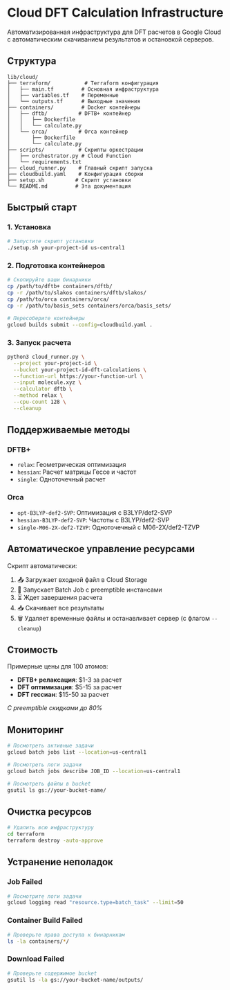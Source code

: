 # Cloud DFT Calculation Infrastructure

Автоматизированная инфраструктура для DFT расчетов в Google Cloud с автоматическим скачиванием результатов и остановкой серверов.

## Структура

```
lib/cloud/
├── terraform/           # Terraform конфигурация
│   ├── main.tf         # Основная инфраструктура
│   ├── variables.tf    # Переменные
│   └── outputs.tf      # Выходные значения
├── containers/         # Docker контейнеры
│   ├── dftb/          # DFTB+ контейнер
│   │   ├── Dockerfile
│   │   └── calculate.py
│   └── orca/          # Orca контейнер
│       ├── Dockerfile
│       └── calculate.py
├── scripts/           # Скрипты оркестрации
│   ├── orchestrator.py # Cloud Function
│   └── requirements.txt
├── cloud_runner.py    # Главный скрипт запуска
├── cloudbuild.yaml    # Конфигурация сборки
├── setup.sh          # Скрипт установки
└── README.md         # Эта документация
```

## Быстрый старт

### 1. Установка

```bash
# Запустите скрипт установки
./setup.sh your-project-id us-central1
```

### 2. Подготовка контейнеров

```bash
# Скопируйте ваши бинарники
cp /path/to/dftb+ containers/dftb/
cp -r /path/to/slakos containers/dftb/slakos/
cp /path/to/orca containers/orca/
cp -r /path/to/basis_sets containers/orca/basis_sets/

# Пересоберите контейнеры
gcloud builds submit --config=cloudbuild.yaml .
```

### 3. Запуск расчета

```bash
python3 cloud_runner.py \
  --project your-project-id \
  --bucket your-project-id-dft-calculations \
  --function-url https://your-function-url \
  --input molecule.xyz \
  --calculator dftb \
  --method relax \
  --cpu-count 128 \
  --cleanup
```

## Поддерживаемые методы

### DFTB+
- `relax`: Геометрическая оптимизация
- `hessian`: Расчет матрицы Гессе и частот
- `single`: Одноточечный расчет

### Orca
- `opt-B3LYP-def2-SVP`: Оптимизация с B3LYP/def2-SVP
- `hessian-B3LYP-def2-SVP`: Частоты с B3LYP/def2-SVP  
- `single-M06-2X-def2-TZVP`: Одноточечный с M06-2X/def2-TZVP

## Автоматическое управление ресурсами

Скрипт автоматически:
1. 📤 Загружает входной файл в Cloud Storage
2. 🚀 Запускает Batch Job с preemptible инстансами
3. ⏳ Ждет завершения расчета
4. 📥 Скачивает все результаты
5. 🗑️ Удаляет временные файлы и останавливает сервер (с флагом `--cleanup`)

## Стоимость

Примерные цены для 100 атомов:
- **DFTB+ релаксация**: $1-3 за расчет
- **DFT оптимизация**: $5-15 за расчет  
- **DFT гессиан**: $15-50 за расчет

*С preemptible скидками до 80%*

## Мониторинг

```bash
# Посмотреть активные задачи
gcloud batch jobs list --location=us-central1

# Посмотреть логи задачи
gcloud batch jobs describe JOB_ID --location=us-central1

# Посмотреть файлы в bucket
gsutil ls gs://your-bucket-name/
```

## Очистка ресурсов

```bash
# Удалить всю инфраструктуру
cd terraform
terraform destroy -auto-approve
```

## Устранение неполадок

### Job Failed
```bash
# Посмотрите логи задачи
gcloud logging read "resource.type=batch_task" --limit=50
```

### Container Build Failed  
```bash
# Проверьте права доступа к бинарникам
ls -la containers/*/
```

### Download Failed
```bash
# Проверьте содержимое bucket
gsutil ls -la gs://your-bucket-name/outputs/
```